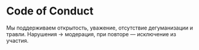 # Code of Conduct
Мы поддерживаем открытость, уважение, отсутствие дегуманизации и травли.
Нарушения → модерация, при повторе — исключение из участия.
